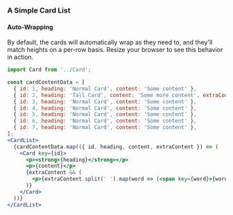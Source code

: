 ### A Simple Card List

#### Auto-Wrapping

By default, the cards will automatically wrap as they need to, and they'll match heights on a per-row basis. Resize your browser to see this behavior in action.

```jsx
import Card from '../Card';

const cardContentData = [
  { id: 1, heading: 'Normal Card', content: 'Some content' },
  { id: 2, heading: 'Tall Card', content: 'Some more content', extraContent: 'Some extra content to demonstrate matching heights' },
  { id: 3, heading: 'Normal Card', content: 'Some content' },
  { id: 4, heading: 'Normal Card', content: 'Some content' },
  { id: 5, heading: 'Normal Card', content: 'Some content' },
  { id: 6, heading: 'Normal Card', content: 'Some content' },
  { id: 7, heading: 'Normal Card', content: 'Some content' },
];
<CardList>
  {cardContentData.map(({ id, heading, content, extraContent }) => (
    <Card key={id}>
      <p><strong>{heading}</strong></p>
      <p>{content}</p>
      {extraContent && (
        <p>{extraContent.split(' ').map(word => (<span key={word}>{word}<br/></span>))}</p>
      )}
    </Card>
  ))}
</CardList>
```
